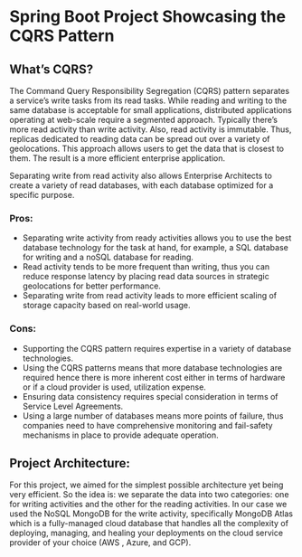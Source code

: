 # Spring Boot Project Showcasing the CQRS Pattern

## What’s CQRS?  
The Command Query Responsibility Segregation (CQRS) pattern separates a service’s write tasks from its read tasks. While reading and writing to the same database is acceptable for small applications, distributed applications operating at web-scale require a segmented approach. Typically there’s more read activity than write activity. Also, read activity is immutable. Thus, replicas dedicated to reading data can be spread out over a variety of geolocations. This approach allows users to get the data that is closest to them. The result is a more efficient enterprise application.

Separating write from read activity also allows Enterprise Architects to
create a variety of read databases, with each database optimized for
a specific purpose.
### Pros:
+ Separating write activity from ready activities allows you to use
the best database technology for the task at hand, for example,
a SQL database for writing and a noSQL database for reading.
+ Read activity tends to be more frequent than writing, thus you
can reduce response latency by placing read data sources in
strategic geolocations for better performance.
+ Separating write from read activity leads to more efficient scaling
of storage capacity based on real-world usage.
### Cons:
- Supporting the CQRS pattern requires expertise in a variety of
database technologies.
- Using the CQRS patterns means that more database technologies
are required hence there is more inherent cost either in terms of
hardware or if a cloud provider is used, utilization expense.
- Ensuring data consistency requires special consideration in terms
of Service Level Agreements.
- Using a large number of databases means more points of failure,
thus companies need to have comprehensive monitoring and
fail-safety mechanisms in place to provide adequate operation.

## Project Architecture:
For this project, we aimed for the simplest possible architecture yet
being very efficient. So the idea is: we separate the data into two
categories: one for writing activities and the other for the reading
activities. In our case we used the NoSQL MongoDB for the write
activity, specifically MongoDB Atlas which is a fully-managed cloud
database that handles all the complexity of deploying, managing, and
healing your deployments on the cloud service provider of your choice
(AWS , Azure, and GCP).
